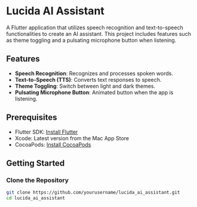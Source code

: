 # Lucida AI Assistant

A Flutter application that utilizes speech recognition and text-to-speech functionalities to create an AI assistant. This project includes features such as theme toggling and a pulsating microphone button when listening.

## Features

- **Speech Recognition**: Recognizes and processes spoken words.
- **Text-to-Speech (TTS)**: Converts text responses to speech.
- **Theme Toggling**: Switch between light and dark themes.
- **Pulsating Microphone Button**: Animated button when the app is listening.

## Prerequisites

- Flutter SDK: [Install Flutter](https://flutter.dev/docs/get-started/install)
- Xcode: Latest version from the Mac App Store
- CocoaPods: [Install CocoaPods](https://guides.cocoapods.org/using/getting-started.html#installation)

## Getting Started

### Clone the Repository

```sh
git clone https://github.com/yourusername/lucida_ai_assistant.git
cd lucida_ai_assistant
